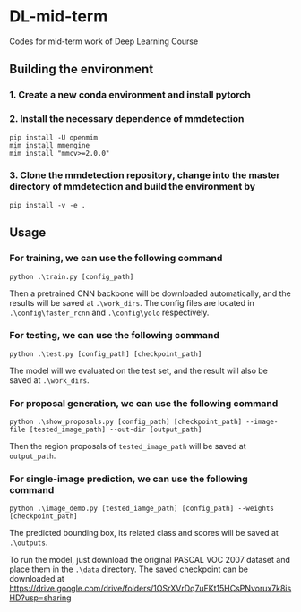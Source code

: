 # DL-mid-term
Codes for mid-term work of Deep Learning Course
## Building the environment
### 1. Create a new conda environment and install pytorch
### 2. Install the necessary dependence of mmdetection
```angular2html
pip install -U openmim
mim install mmengine
mim install "mmcv>=2.0.0"
```
### 3. Clone the mmdetection repository, change into the master directory of mmdetection and build the environment by 
```
pip install -v -e .
```
## Usage
### For training, we can use the following command
```angular2html
python .\train.py [config_path]
```
Then a pretrained CNN backbone will be downloaded automatically, and the results will be saved at ```.\work_dirs```. The config files are located in ```.\config\faster_rcnn``` and ```.\config\yolo``` respectively.
### For testing, we can use the following command
```angular2html
python .\test.py [config_path] [checkpoint_path]
```
The model will we evaluated on the test set, and the result will also be saved at ```.\work_dirs```.
### For proposal generation, we can use the following command
```angular2html
python .\show_proposals.py [config_path] [checkpoint_path] --image-file [tested_image_path] --out-dir [output_path]
```
Then the region proposals of ```tested_image_path``` will be saved at ```output_path```.
### For single-image prediction, we can use the following command
```angular2html
python .\image_demo.py [tested_iamge_path] [config_path] --weights [checkpoint_path]
```
The predicted bounding box, its related class and scores will be saved at ```.\outputs```.

To run the model, just download the original PASCAL VOC 2007 dataset and place them in the ```.\data``` directory. The saved checkpoint can be downloaded at https://drive.google.com/drive/folders/1OSrXVrDq7uFKt15HCsPNvorux7k8isHD?usp=sharing
